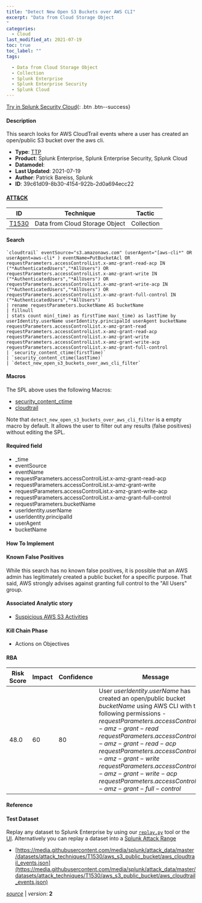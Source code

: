 ```yaml
---
title: "Detect New Open S3 Buckets over AWS CLI"
excerpt: "Data from Cloud Storage Object
"
categories:
  - Cloud
last_modified_at: 2021-07-19
toc: true
toc_label: ""
tags:

  - Data from Cloud Storage Object
  - Collection
  - Splunk Enterprise
  - Splunk Enterprise Security
  - Splunk Cloud
---
```




[Try in Splunk Security Cloud](https://www.splunk.com/en_us/cyber-security.html){: .btn .btn--success}

#### Description

This search looks for AWS CloudTrail events where a user has created an open/public S3 bucket over the aws cli.

- **Type**: [TTP](https://github.com/splunk/security_content/wiki/object-Analytic-Types)
- **Product**: Splunk Enterprise, Splunk Enterprise Security, Splunk Cloud
- **Datamodel**: 
- **Last Updated**: 2021-07-19
- **Author**: Patrick Bareiss, Splunk
- **ID**: 39c61d09-8b30-4154-922b-2d0a694ecc22


#### [ATT&CK](https://attack.mitre.org/)

| ID             | Technique        |  Tactic             |
| -------------- | ---------------- |-------------------- |
| [T1530](https://attack.mitre.org/techniques/T1530/) | Data from Cloud Storage Object | Collection |

#### Search

```
`cloudtrail` eventSource="s3.amazonaws.com" (userAgent="[aws-cli*" OR userAgent=aws-cli* ) eventName=PutBucketAcl OR requestParameters.accessControlList.x-amz-grant-read-acp IN ("*AuthenticatedUsers","*AllUsers") OR requestParameters.accessControlList.x-amz-grant-write IN ("*AuthenticatedUsers","*AllUsers") OR requestParameters.accessControlList.x-amz-grant-write-acp IN ("*AuthenticatedUsers","*AllUsers") OR requestParameters.accessControlList.x-amz-grant-full-control IN ("*AuthenticatedUsers","*AllUsers") 
| rename requestParameters.bucketName AS bucketName 
| fillnull 
| stats count min(_time) as firstTime max(_time) as lastTime by userIdentity.userName userIdentity.principalId userAgent bucketName requestParameters.accessControlList.x-amz-grant-read requestParameters.accessControlList.x-amz-grant-read-acp requestParameters.accessControlList.x-amz-grant-write requestParameters.accessControlList.x-amz-grant-write-acp requestParameters.accessControlList.x-amz-grant-full-control 
| `security_content_ctime(firstTime)`
| `security_content_ctime(lastTime)` 
| `detect_new_open_s3_buckets_over_aws_cli_filter` 
```

#### Macros
The SPL above uses the following Macros:
* [security_content_ctime](https://github.com/splunk/security_content/blob/develop/macros/security_content_ctime.yml)
* [cloudtrail](https://github.com/splunk/security_content/blob/develop/macros/cloudtrail.yml)

Note that `detect_new_open_s3_buckets_over_aws_cli_filter` is a empty macro by default. It allows the user to filter out any results (false positives) without editing the SPL.

#### Required field
* _time
* eventSource
* eventName
* requestParameters.accessControlList.x-amz-grant-read-acp
* requestParameters.accessControlList.x-amz-grant-write
* requestParameters.accessControlList.x-amz-grant-write-acp
* requestParameters.accessControlList.x-amz-grant-full-control
* requestParameters.bucketName
* userIdentity.userName
* userIdentity.principalId
* userAgent
* bucketName


#### How To Implement


#### Known False Positives
While this search has no known false positives, it is possible that an AWS admin has legitimately created a public bucket for a specific purpose. That said, AWS strongly advises against granting full control to the "All Users" group.

#### Associated Analytic story
* [Suspicious AWS S3 Activities](/stories/suspicious_aws_s3_activities)


#### Kill Chain Phase
* Actions on Objectives



#### RBA

| Risk Score  | Impact      | Confidence   | Message      |
| ----------- | ----------- |--------------|--------------|
| 48.0 | 60 | 80 | User $userIdentity.userName$ has created an open/public bucket $bucketName$ using AWS CLI with the following permissions - $requestParameters.accessControlList.x-amz-grant-read$ $requestParameters.accessControlList.x-amz-grant-read-acp$ $requestParameters.accessControlList.x-amz-grant-write$ $requestParameters.accessControlList.x-amz-grant-write-acp$ $requestParameters.accessControlList.x-amz-grant-full-control$ |




#### Reference


#### Test Dataset
Replay any dataset to Splunk Enterprise by using our [`replay.py`](https://github.com/splunk/attack_data#using-replaypy) tool or the [UI](https://github.com/splunk/attack_data#using-ui).
Alternatively you can replay a dataset into a [Splunk Attack Range](https://github.com/splunk/attack_range#replay-dumps-into-attack-range-splunk-server)


* [https://media.githubusercontent.com/media/splunk/attack_data/master/datasets/attack_techniques/T1530/aws_s3_public_bucket/aws_cloudtrail_events.json](https://media.githubusercontent.com/media/splunk/attack_data/master/datasets/attack_techniques/T1530/aws_s3_public_bucket/aws_cloudtrail_events.json)



[*source*](https://github.com/splunk/security_content/tree/develop/detections/cloud/detect_new_open_s3_buckets_over_aws_cli.yml) \| *version*: **2**